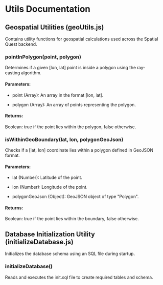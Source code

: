 # Utils Documentation

## Geospatial Utilities (geoUtils.js)

Contains utility functions for geospatial calculations used across the Spatial Quest backend.

### pointInPolygon(point, polygon)

Determines if a given [lon, lat] point is inside a polygon using the ray-casting algorithm.

#### Parameters:

- point (Array): An array in the format [lon, lat].

- polygon (Array): An array of points representing the polygon.

#### Returns:

Boolean: true if the point lies within the polygon, false otherwise.

### isWithinGeoBoundary(lat, lon, polygonGeoJson)

Checks if a [lat, lon] coordinate lies within a polygon defined in GeoJSON format.

#### Parameters:

- lat (Number): Latitude of the point.

- lon (Number): Longitude of the point.

- polygonGeoJson (Object): GeoJSON object of type "Polygon".

#### Returns:

Boolean: true if the point lies within the boundary, false otherwise.

## Database Initialization Utility (initializeDatabase.js)

Initializes the database schema using an SQL file during startup.

### initializeDatabase()

Reads and executes the init.sql file to create required tables and schema.
